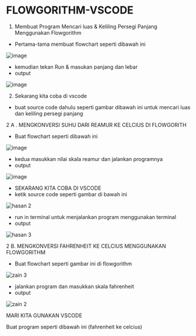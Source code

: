 # FLOWGORITHM-VSCODE

1. Membuat Program Mencari luas & Keliling Persegi Panjang Menggunakan Flowgorithm

- Pertama-tama  membuat flowchart seperti dibawah ini

![image](https://user-images.githubusercontent.com/92989089/139185422-6420b374-10c3-420c-8320-7eac3f1d7820.png)

- kemudian tekan Run & masukan panjang dan lebar 
- output

![image](https://user-images.githubusercontent.com/92989089/139185665-07f3fa6a-1b7d-4504-ae6f-fcdc1792961b.png)

2. Sekarang kita coba di vscode

- buat source code dahulu seperti gambar dibawah ini untuk mencari luas dan keliling persegi panjang



2 A . MENGKONVERSI SUHU DARI REAMUR KE CELCIUS DI FLOWGORITH

- Buat flowchart seperti dibawah ini

![image](https://user-images.githubusercontent.com/92989089/139186755-8990605b-b134-40ea-aa83-c0d61638229a.png)

- kedua masukkan nilai skala reamur dan jalankan programnya
- output

![image](https://user-images.githubusercontent.com/92989089/139187006-454676a3-9382-4e02-9958-a05c207b36dc.png)

- SEKARANG KITA COBA DI VSCODE
- ketik source code seperti gambar di bawah ini

![hasan 2](https://user-images.githubusercontent.com/92989089/139187349-49da0bd8-e0f2-4921-9eee-70427fca6fe3.png)
- run in terminal untuk menjalankan program menggunakan terminal
- output

![hasan 3](https://user-images.githubusercontent.com/92989089/139187529-77a6d57e-6851-4da9-8e58-915acdbe2217.png)

2 B. MENGKONVERSI FAHRENHEIT KE CELCIUS MENGGUNAKAN FLOWGORITHM

- Buat flowchart seperti gambar ini di flowgorithm

![zain 3](https://user-images.githubusercontent.com/92989089/139187794-61926e36-306f-4151-b62f-bcd11a3e3b2e.png)

- jalankan program dan masukkan skala fahrenheit
- output

![zain 2](https://user-images.githubusercontent.com/92989089/139188161-191c8548-eff0-47c4-bc93-8262d8693426.png)

MARI KITA GUNAKAN VSCODE

Buat program seperti dibawah ini (fahrenheit ke celcius)



